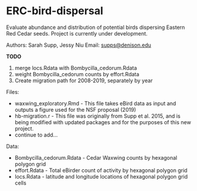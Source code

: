 # ERC-bird-dispersal
Evaluate abundance and distribution of potential birds dispersing Eastern Red Cedar seeds.
Project is currently under development.

Authors: Sarah Supp, Jessy Niu
Email: supps@denison.edu

**TODO**
1. merge locs.Rdata with Bombycilla_cedorum.Rdata
2. weight Bombycilla_cedorum counts by effort.Rdata
3. Create migration path for 2008-2019, separately by year


Files:
* waxwing_exploratory.Rmd - This file takes eBird data as input and outputs a figure used for the NSF proposal (2019)
* hb-migration.r - This file was originally from Supp et al. 2015, and is being modified with updated packages and for the purposes of this new project. 
* continue to add...


Data: 
* Bombycilla_cedorum.Rdata - Cedar Waxwing counts by hexagonal polygon grid
* effort.Rdata - Total eBirder count of activity by hexagonal polygon grid
* locs.Rdata - latitude and longitude locations of hexagonal polygon grid cells
